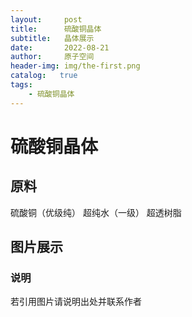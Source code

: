 ```yaml
---
layout:     post
title:      硫酸铜晶体
subtitle:   晶体展示
date:       2022-08-21
author:     原子空间
header-img: img/the-first.png
catalog:   true
tags:
    - 硫酸铜晶体
---
```

# 硫酸铜晶体
## 原料
硫酸铜（优级纯）
超纯水（一级）
超透树脂

## 图片展示

### 说明
若引用图片请说明出处并联系作者
